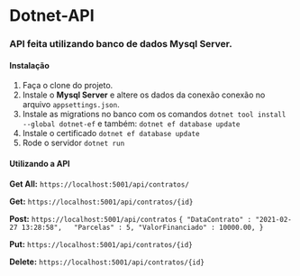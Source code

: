 # Dotnet-API
### API feita utilizando banco de dados Mysql Server.

#### Instalação
1. Faça o clone do projeto.
2. Instale o <b>Mysql Server</b> e altere os dados da conexão conexão no arquivo `appsettings.json`.
3. Instale as migrations no banco com os comandos `dotnet tool install --global dotnet-ef` e também: `dotnet ef database update`
4. Instale o certificado `dotnet ef database update`
5. Rode o servidor `dotnet run`

#### Utilizando a API

<b>Get All:</b> `https://localhost:5001/api/contratos/`

<b>Get:</b> `https://localhost:5001/api/contratos/{id}`

<b>Post:</b> `https://localhost:5001/api/contratos`
 `{
	"DataContrato" : "2021-02-27 13:28:58",  
	"Parcelas" : 5,
	"ValorFinanciado" : 10000.00,
}`

<b>Put:</b> `https://localhost:5001/api/contratos/{id}`

<b>Delete:</b> `https://localhost:5001/api/contratos/{id}`
